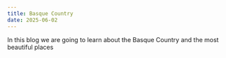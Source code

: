 ```yaml
---
title: Basque Country
date: 2025-06-02
---
```

In this blog we are going to learn about the Basque Country and the most beautiful places
